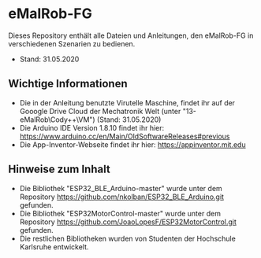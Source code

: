 # eMalRob-FG
Dieses Repository enthält alle Dateien und Anleitungen, den eMalRob-FG in verschiedenen Szenarien zu bedienen.
- Stand: 31.05.2020


## Wichtige Informationen
- Die in der Anleitung benutzte Virutelle Maschine, findet ihr auf der Gooogle Drive Cloud der Mechatronik Welt (unter "13-eMalRob\Cody++\VM\") (Stand: 31.05.2020)
- Die Arduino IDE Version 1.8.10 findet ihr hier: https://www.arduino.cc/en/Main/OldSoftwareReleases#previous
- Die App-Inventor-Webseite findet ihr hier: https://appinventor.mit.edu


## Hinweise zum Inhalt
- Die Bibliothek "ESP32_BLE_Arduino-master" wurde unter dem Repository https://github.com/nkolban/ESP32_BLE_Arduino.git gefunden.
- Die Bibliothek "ESP32MotorControl-master" wurde unter dem Repository https://github.com/JoaoLopesF/ESP32MotorControl.git gefunden.
- Die restlichen Bibliotheken wurden von Studenten der Hochschule Karlsruhe entwickelt.
